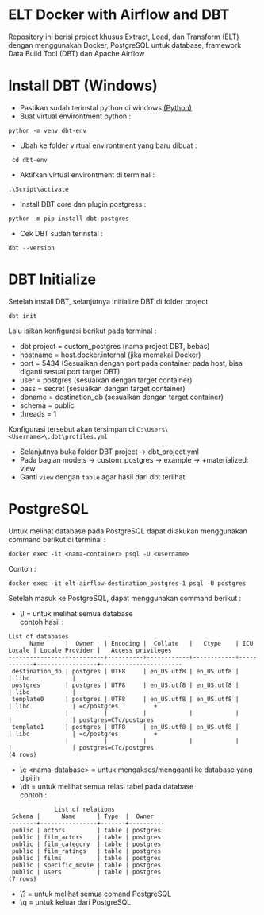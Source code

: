 # ELT Docker with Airflow and DBT

Repository ini berisi project khusus Extract, Load, dan Transform (ELT) dengan menggunakan Docker, PostgreSQL untuk database, framework Data Build Tool (DBT) dan Apache Airflow

# Install DBT (Windows)

- Pastikan sudah terinstal python di windows [(Python)](https://www.python.org/)
- Buat virtual environtment python : 
```
python -m venv dbt-env
```
- Ubah ke folder virtual environtment yang baru dibuat :
```
 cd dbt-env
 ```
- Aktifkan virtual environtment di terminal : 
```
.\Script\activate
```
- Install DBT core dan plugin postgress : 
```
python -m pip install dbt-postgres
```
- Cek DBT sudah terinstal : 
```
dbt --version
```

# DBT Initialize

Setelah install DBT, selanjutnya initialize DBT di folder project
```
dbt init
```
Lalu isikan konfigurasi berikut pada terminal :

- dbt project = custom_postgres (nama project DBT, bebas)
- hostname = host.docker.internal (jika memakai Docker)
- port = 5434 (Sesuaikan dengan port pada container pada host, bisa diganti sesuai port target DBT)
- user = postgres (sesuaikan dengan target container)
- pass = secret (sesuaikan dengan target container)
- dbname = destination_db (sesuaikan dengan target container)
- schema = public
- threads = 1

Konfigurasi tersebut akan tersimpan di `C:\Users\<Username>\.dbt\profiles.yml`

- Selanjutnya buka folder DBT project -> dbt_project.yml
- Pada bagian models -> custom_postgres -> example -> +materialized: view
- Ganti `view` dengan `table` agar hasil dari dbt terlihat


# PostgreSQL

Untuk melihat database pada PostgreSQL dapat dilakukan menggunakan command berikut di terminal :
```
docker exec -it <nama-container> psql -U <username>
```

Contoh :
```
docker exec -it elt-airflow-destination_postgres-1 psql -U postgres
```

Setelah masuk ke PostgreSQL, dapat menggunakan command berikut :
- \l = untuk melihat semua database\
contoh hasil :
```
List of databases
      Name      |  Owner   | Encoding |  Collate   |   Ctype    | ICU Locale | Locale Provider |   Access privileges
----------------+----------+----------+------------+------------+------------+-----------------+-----------------------
 destination_db | postgres | UTF8     | en_US.utf8 | en_US.utf8 |            | libc            |
 postgres       | postgres | UTF8     | en_US.utf8 | en_US.utf8 |            | libc            |
 template0      | postgres | UTF8     | en_US.utf8 | en_US.utf8 |            | libc            | =c/postgres          +
                |          |          |            |            |            |                 | postgres=CTc/postgres
 template1      | postgres | UTF8     | en_US.utf8 | en_US.utf8 |            | libc            | =c/postgres          +
                |          |          |            |            |            |                 | postgres=CTc/postgres
(4 rows)
```
- \c \<nama-database> = untuk mengakses/mengganti ke database yang dipilih
- \dt = untuk melihat semua relasi tabel pada database\
contoh :
```
             List of relations
 Schema |      Name      | Type  |  Owner
--------+----------------+-------+----------
 public | actors         | table | postgres
 public | film_actors    | table | postgres
 public | film_category  | table | postgres
 public | film_ratings   | table | postgres
 public | films          | table | postgres
 public | specific_movie | table | postgres
 public | users          | table | postgres
(7 rows)
```
- \\? = untuk melihat semua comand PostgreSQL
- \q = untuk keluar dari PostgreSQL
